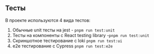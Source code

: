 ## Тесты

В проекте используются 4 вида тестов:
1) Обычные unit тесты на jest - `pnpm run test:unit`
2) Тесты на компоненты с React testing library -`pnpm run test:unit`
3) Скриншотное тестирование с loki `pnpm run test:ui`
4) e2e тестирование с Cypress `pnpm run test:e2e`